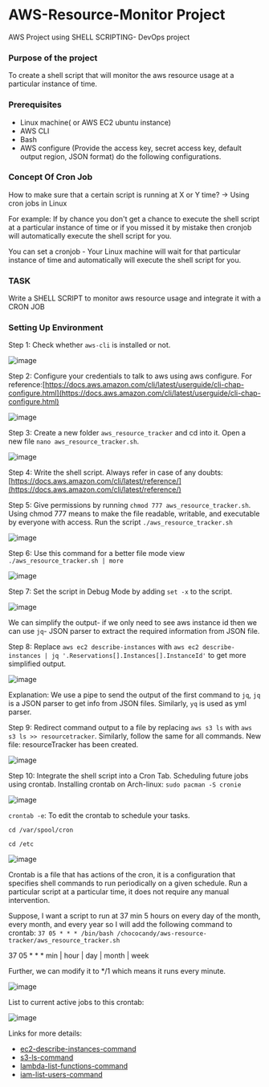 # AWS-Resource-Monitor Project
AWS Project using SHELL SCRIPTING- DevOps project

### Purpose of the project
To create a shell script that will monitor the aws resource usage at a particular instance of time.

### Prerequisites 

- Linux machine( or AWS EC2 ubuntu instance)
- AWS CLI
- Bash
- AWS configure (Provide the access key, secret access key, default output region, JSON format) do the following configurations.

### Concept Of Cron Job

How to make sure that a certain script is running at X or Y time? → Using cron jobs in Linux

For example: If by chance you don't get a chance to execute the shell script at a particular instance of time or if you missed it by mistake then cronjob will automatically execute the shell script for you.

You can set a cronjob - Your Linux machine will wait for that particular instance of time and automatically will execute the shell script for you.

### TASK 

Write a SHELL SCRIPT to monitor aws resource usage and integrate it with a CRON JOB

###  Setting Up Environment

Step 1: Check whether `aws-cli` is installed or not.

![image](https://github.com/chococandy63/AWS-Resource-Monitor/images/01.png)

Step 2: Configure your credentials to talk to aws using aws configure.
For reference:[https://docs.aws.amazon.com/cli/latest/userguide/cli-chap-configure.html](https://docs.aws.amazon.com/cli/latest/userguide/cli-chap-configure.html)

![image](https://github.com/chococandy63/AWS-Resource-Monitor/assets/79960426/0f3b0b98-8dd3-4c62-a73b-b2aa22e8fa9e)

Step 3: Create a new folder `aws_resource_tracker` and cd into it. Open a new file `nano aws_resource_tracker.sh`.

![image](https://github.com/chococandy63/AWS-Resource-Monitor/assets/79960426/46525122-fc97-4a7b-a4eb-e2ad9b9890b2)

Step 4: Write the shell script. 
Always refer in case of any doubts:[https://docs.aws.amazon.com/cli/latest/reference/](https://docs.aws.amazon.com/cli/latest/reference/)

Step 5: Give permissions by running `chmod 777 aws_resource_tracker.sh`. Using chmod 777
means to make the file readable, writable, and executable by everyone with access.
Run the script `./aws_resource_tracker.sh` 

![image](https://github.com/chococandy63/AWS-Resource-Monitor/assets/79960426/05c914f0-43b9-4e10-af90-4cf955b3e3f8)

Step 6: Use this command for a better file mode view `./aws_resource_tracker.sh | more`

![image](https://github.com/chococandy63/AWS-Resource-Monitor/assets/79960426/8646e389-6c14-4bbe-9fa5-3d19a4857c53)

Step 7: Set the script in Debug Mode by adding `set -x` to the script.

![image](https://github.com/chococandy63/AWS-Resource-Monitor/assets/79960426/072a739b-ff85-4a2f-a5b1-fc0e1d275ce2)

We can simplify the output- if we only need to see aws instance id then we can use `jq`- JSON parser to extract the required information from JSON file.

Step 8: Replace `aws ec2 describe-instances` with  `aws ec2 describe-instances | jq '.Reservations[].Instances[].InstanceId'` to get more simplified output.

![image](https://github.com/chococandy63/AWS-Resource-Monitor/assets/79960426/f35b86f4-d4ab-48e7-95af-96bf367921a5)

Explanation: We use a pipe to send the output of the first command to `jq`, `jq` is a JSON parser to get info from JSON files. Similarly, `yq` is used as yml parser.

Step 9: Redirect command output to a file by replacing `aws s3 ls` with  `aws s3 ls >> resourcetracker`. Similarly, follow the same for all commands.
New file: resourceTracker has been created.

![image](https://github.com/chococandy63/AWS-Resource-Monitor/assets/79960426/b8926375-214d-42f4-afba-2622cce8a89a)


Step 10: Integrate the shell script into a Cron Tab. Scheduling future jobs using crontab.
Installing crontab on Arch-linux: `sudo pacman -S cronie` 

![image](https://github.com/chococandy63/AWS-Resource-Monitor/assets/79960426/2e80cd4d-af12-42d1-bcc2-8b5325492079)

`crontab -e`: To edit the crontab to schedule your tasks.

`cd /var/spool/cron`

`cd /etc`

![image](https://github.com/chococandy63/AWS-Resource-Monitor/assets/79960426/55f86815-9e28-4d81-aa06-4a4500594dd9)

Crontab is a file that has actions of the cron, it is a configuration that specifies shell commands to run periodically on a given schedule. Run a particular script at a particular time, it does not require any manual intervention.  

Suppose, I want a script to run at 37 min 5 hours on every day of the month, every month, and every year so I will add the following command to crontab:
`37 05 * * * /bin/bash /chococandy/aws-resource-tracker/aws_resource_tracker.sh`

37     05    *      *      * 
min | hour | day | month | week 

Further, we can modify it to */1 which means it runs every minute.

![image](https://github.com/chococandy63/AWS-Resource-Monitor/assets/79960426/18cc4650-435d-40ba-a425-58b095edc1d0)

List to current active jobs to this crontab:

![image](https://github.com/chococandy63/AWS-Resource-Monitor/assets/79960426/885314cf-9499-4d1f-8e0e-23d60afb7464)


Links for more details: 
- [ec2-describe-instances-command](https://docs.aws.amazon.com/cli/latest/reference/ec2/describe-instances.html)
- [s3-ls-command](https://docs.aws.amazon.com/cli/latest/reference/s3/ls.html)
- [lambda-list-functions-command](https://docs.aws.amazon.com/cli/latest/reference/lambda/list-functions.html)
- [iam-list-users-command](https://docs.aws.amazon.com/cli/latest/reference/iam/list-users.html)







